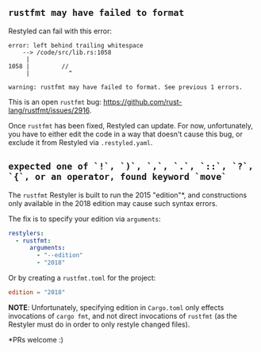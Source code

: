 ## `rustfmt may have failed to format`

Restyled can fail with this error:

```
error: left behind trailing whitespace
    --> /code/src/lib.rs:1058
     |
1058 |         // 
     |           ^

warning: rustfmt may have failed to format. See previous 1 errors.
```

This is an open `rustfmt` bug: https://github.com/rust-lang/rustfmt/issues/2916.

Once `rustfmt` has been fixed, Restyled can update. For now, unfortunately, you have to either edit the code in a way that doesn't cause this bug, or exclude it from Restyled via `.restyled.yaml`.

## ``expected one of `!`, `)`, `,`, `.`, `::`, `?`, `{`, or an operator, found keyword `move` ``

The `rustfmt` Restyler is built to run the 2015 "edition"*, and constructions only available in the 2018 edition may cause such syntax errors.

The fix is to specify your edition via `arguments`:

```yaml
restylers:
  - rustfmt:
      arguments:
        - "--edition"
        - "2018"
```

Or by creating a `rustfmt.toml` for the project:

```toml
edition = "2018"
```

**NOTE**: Unfortunately, specifying edition in `Cargo.toml` only effects invocations of `cargo fmt`, and not direct invocations of `rustfmt` (as the Restyler must do in order to only restyle changed files).

\*PRs welcome :)